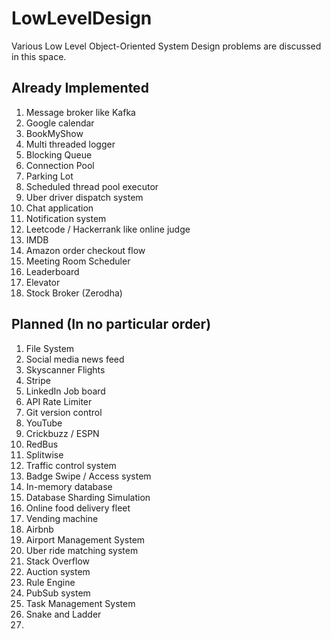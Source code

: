 # LowLevelDesign
Various Low Level Object-Oriented System Design problems are discussed in this space.

## Already Implemented
1. Message broker like Kafka
2. Google calendar
3. BookMyShow
4. Multi threaded logger
5. Blocking Queue
6. Connection Pool
7. Parking Lot
8. Scheduled thread pool executor
9. Uber driver dispatch system
10. Chat application
11. Notification system
12. Leetcode / Hackerrank like online judge
13. IMDB
14. Amazon order checkout flow
15. Meeting Room Scheduler
16. Leaderboard
17. Elevator
18. Stock Broker (Zerodha)


## Planned (In no particular order)
1. File System
2. Social media news feed
3. Skyscanner Flights
4. Stripe
5. LinkedIn Job board
6. API Rate Limiter
7. Git version control
8. YouTube 
9. Crickbuzz / ESPN 
10. RedBus
11. Splitwise
13. Traffic control system
14. Badge Swipe / Access system
15. In-memory database
16. Database Sharding Simulation
17. Online food delivery fleet
18. Vending machine
19. Airbnb
20. Airport Management System
21. Uber ride matching system
22. Stack Overflow
23. Auction system
24. Rule Engine
25. PubSub system
26. Task Management System
29. Snake and Ladder
30. 